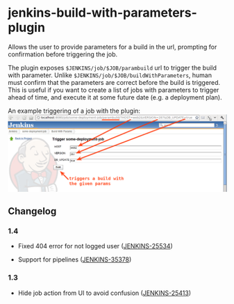 jenkins-build-with-parameters-plugin
====================================

Allows the user to provide parameters for a build in the url, prompting for confirmation before triggering the job.

The plugin exposes `$JENKINS/job/$JOB/parambuild` url to trigger the
build with parameter. Unlike `$JENKINS/job/$JOB/buildWithParameters`,
human must confirm that the parameters are correct before the build is
triggered. This is useful if you want to create a list of jobs with
parameters to trigger ahead of time, and execute it at some future date
(e.g. a deployment plan).

An example triggering of a job with the plugin:  
![](docs/images/example_screenshot.png)

## Changelog

### 1.4

-   Fixed 404 error for not logged user
    ([JENKINS-25534](https://issues.jenkins-ci.org/browse/JENKINS-25534))

-   Support for pipelines
    ([JENKINS-35378](https://issues.jenkins-ci.org/browse/JENKINS-35378))

### 1.3

-   Hide job action from UI to avoid confusion
    ([JENKINS-25413](https://issues.jenkins-ci.org/browse/JENKINS-25413))